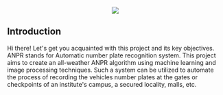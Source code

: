 <p align="center">
  <img src="https://github.com/Sanchit-sk/ANPR/blob/master/Images/ANPR%20Project%20banner.png" />
</p>

## Introduction 

Hi there! Let's get you acquainted with this project and its key objectives. ANPR stands for Automatic number plate recognition system. This project aims to create an all-weather ANPR algorithm using
machine learning and image processing techniques. Such a system can be utilized to automate the process of recording the vehicles number plates at the gates 
or checkpoints of an institute's campus, a secured locality, malls, etc.
